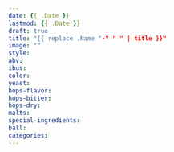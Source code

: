 ```yaml
---
date: {{ .Date }}
lastmod: {{ .Date }}
draft: true
title: "{{ replace .Name "-" " " | title }}"
image: ""
style:
abv:
ibus:
color:
yeast:
hops-flavor:
hops-bitter:
hops-dry:
malts:
special-ingredients:
ball:
categories:
---
```

